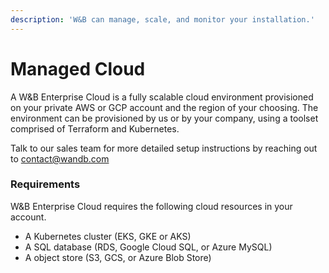 ```yaml
---
description: 'W&B can manage, scale, and monitor your installation.'
---
```


# Managed Cloud

A W&B Enterprise Cloud is a fully scalable cloud environment provisioned on your private AWS or GCP account and the region of your choosing. The environment can be provisioned by us or by your company, using a toolset comprised of Terraform and Kubernetes.

Talk to our sales team for more detailed setup instructions by reaching out to [contact@wandb.com](mailto:contact@wandb.com)

### Requirements

W&B Enterprise Cloud requires the following cloud resources in your account.

* A Kubernetes cluster \(EKS, GKE or AKS\)
* A SQL database \(RDS, Google Cloud SQL, or Azure MySQL\)
* A object store \(S3, GCS, or Azure Blob Store\)


